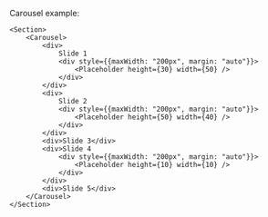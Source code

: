 Carousel example:

    <Section>
        <Carousel>
            <div>
                Slide 1
                <div style={{maxWidth: "200px", margin: "auto"}}>
                    <Placeholder height={30} width={50} />
                </div>
            </div>
            <div>
                Slide 2
                <div style={{maxWidth: "200px", margin: "auto"}}>
                    <Placeholder height={50} width={40} />
                </div>
            </div>
            <div>Slide 3</div>
            <div>Slide 4
                <div style={{maxWidth: "200px", margin: "auto"}}>
                    <Placeholder height={10} width={10} />
                </div>
            </div>
            <div>Slide 5</div>
        </Carousel>
    </Section>
